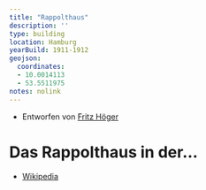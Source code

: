 ```yaml
---
title: "Rappolthaus"
description: ''
type: building
location: Hamburg
yearBuild: 1911-1912
geojson:
  coordinates:
  - 10.0014113
  - 53.5511975
notes: nolink
---
```


* Entworfen von [Fritz Höger](/tags/Fritz-Höger)

# Das Rappolthaus in der...
* [Wikipedia](https://de.wikipedia.org/wiki/M%C3%B6nckebergstra%C3%9Fe#Exemplarische_Klinkerbauten_Fritz_H%C3%B6gers)
